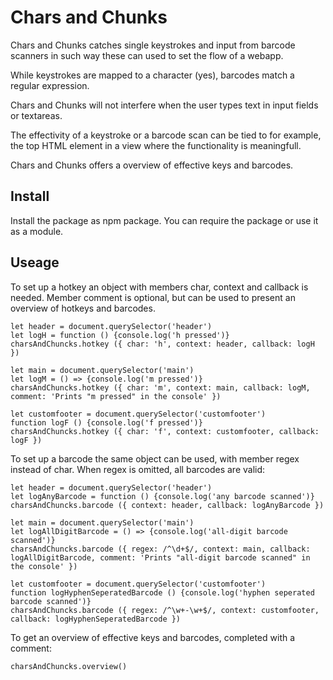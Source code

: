 # Chars and Chunks

Chars and Chunks catches single keystrokes and input from barcode scanners in
such way these can used to set the flow of a webapp.

While keystrokes are mapped to a character (yes), barcodes match a
regular expression.

Chars and Chunks will not interfere when the user types text in input fields
or textareas.

The effectivity of a keystroke or a barcode scan can be tied to for example,
the top HTML element in a view where the functionality is meaningfull.

Chars and Chunks offers a overview of effective keys and barcodes.

## Install

Install the package as npm package. You can require the package or use it as
a module.

## Useage

To set up a hotkey an object with members char, context and callback is needed.
Member comment is optional, but can be used to present an overview of
hotkeys and barcodes.

    let header = document.querySelector('header')
    let logH = function () {console.log('h pressed')}
    charsAndChuncks.hotkey ({ char: 'h', context: header, callback: logH })

    let main = document.querySelector('main')
    let logM = () => {console.log('m pressed')}
    charsAndChuncks.hotkey ({ char: 'm', context: main, callback: logM, comment: 'Prints "m pressed" in the console' })

    let customfooter = document.querySelector('customfooter')
    function logF () {console.log('f pressed')}
    charsAndChuncks.hotkey ({ char: 'f', context: customfooter, callback: logF })

To set up a barcode the same object can be used, with member regex instead of char. When regex is omitted, all barcodes are valid:

    let header = document.querySelector('header')
    let logAnyBarcode = function () {console.log('any barcode scanned')}
    charsAndChuncks.barcode ({ context: header, callback: logAnyBarcode })

    let main = document.querySelector('main')
    let logAllDigitBarcode = () => {console.log('all-digit barcode scanned')}
    charsAndChuncks.barcode ({ regex: /^\d+$/, context: main, callback: logAllDigitBarcode, comment: 'Prints "all-digit barcode scanned" in the console' })

    let customfooter = document.querySelector('customfooter')
    function logHyphenSeperatedBarcode () {console.log('hyphen seperated barcode scanned')}
    charsAndChuncks.barcode ({ regex: /^\w+-\w+$/, context: customfooter, callback: logHyphenSeperatedBarcode })

To get an overview of effective keys and barcodes, completed with a comment:

    charsAndChuncks.overview()
